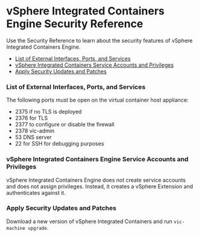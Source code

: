 # vSphere Integrated Containers Engine Security Reference
Use the Security Reference to learn about the security features of vSphere Integrated Containers Engine.

- [List of External Interfaces, Ports, and Services](#list_open_ports)
- [vSphere Integrated Containers Service Accounts and Privileges](#accounts)
- [Apply Security Updates and Patches](#patches)

<a name="list_open_ports"></a>
### List of External Interfaces, Ports, and Services

The following ports must be open on the virtual container host appliance:<br>

- 2375 if no TLS is deployed
- 2376 for TLS
- 2377 to configure or disable the firewall
- 2378 vic-admin
- 53 DNS server
- 22 for SSH for debugging purposes

<a name="accounts"></a>
### vSphere Integrated Containers Engine Service Accounts and Privileges
vSphere Integrated Containers Engine does not create service accounts and does not assign privileges. Instead, it creates a vSphere Extension and authenticates against it.

<a name="patches"></a>
### Apply Security Updates and Patches
Download a new version of vSphere Integrated Containers and run `vic-machine upgrade`.
